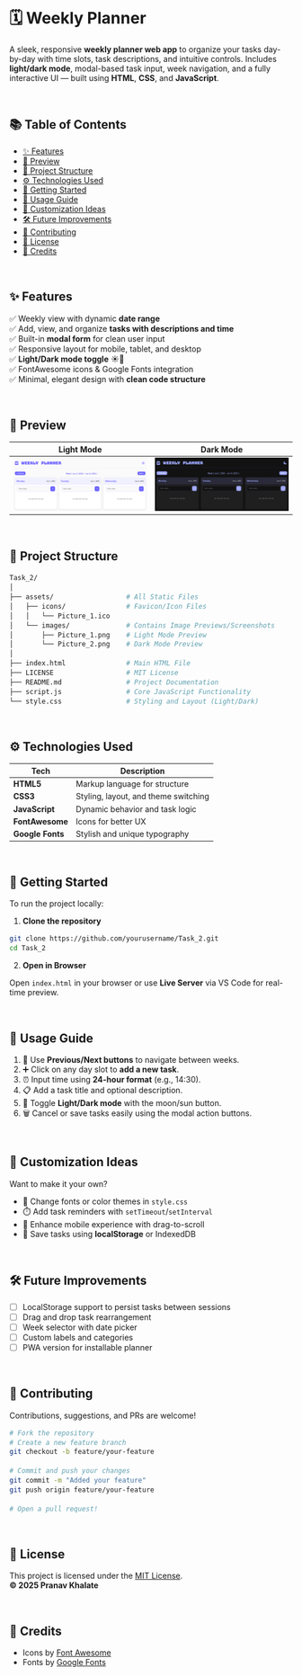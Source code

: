 # 🗓️ Weekly Planner

A sleek, responsive **weekly planner web app** to organize your tasks day-by-day with time slots, task descriptions, and intuitive controls. Includes **light/dark mode**, modal-based task input, week navigation, and a fully interactive UI — built using **HTML**, **CSS**, and **JavaScript**.

<br>

## 📚 Table of Contents

* [✨ Features](#-features)
* [📸 Preview](#-preview)
* [📁 Project Structure](#-project-structure)
* [⚙️ Technologies Used](#-technologies-used)
* [🚀 Getting Started](#-getting-started)
* [🧪 Usage Guide](#-usage-guide)
* [🌈 Customization Ideas](#-customization-ideas)
* [🛠️ Future Improvements](#-future-improvements)
* [🤝 Contributing](#-contributing)
* [📄 License](#-license)
* [📄 Credits](#-credits)

<br>

## ✨ Features

✅ Weekly view with dynamic **date range** <br>
✅ Add, view, and organize **tasks with descriptions and time** <br>
✅ Built-in **modal form** for clean user input <br>
✅ Responsive layout for mobile, tablet, and desktop <br>
✅ **Light/Dark mode toggle** ☀️🌙 <br>
✅ FontAwesome icons & Google Fonts integration <br>
✅ Minimal, elegant design with **clean code structure**

<br>

## 📸 Preview

| Light Mode                                     | Dark Mode                                    |
| ---------------------------------------------- | -------------------------------------------- |
| ![Light Mode](assets/images/Picture_1.png) | ![Dark Mode](assets/images/Picture_2.png) |

<br>

## 📁 Project Structure

```bash
Task_2/
│
├── assets/                  # All Static Files
│   ├── icons/               # Favicon/Icon Files
│   │   └── Picture_1.ico
│   └── images/              # Contains Image Previews/Screenshots
│       ├── Picture_1.png    # Light Mode Preview
│       └── Picture_2.png    # Dark Mode Preview
│
├── index.html               # Main HTML File
├── LICENSE                  # MIT License
├── README.md                # Project Documentation
├── script.js                # Core JavaScript Functionality
└── style.css                # Styling and Layout (Light/Dark)
```

<br>

## ⚙️ Technologies Used

| Tech             | Description                          |
| ---------------- | ------------------------------------ |
| **HTML5**        | Markup language for structure        |
| **CSS3**         | Styling, layout, and theme switching |
| **JavaScript**   | Dynamic behavior and task logic      |
| **FontAwesome**  | Icons for better UX                  |
| **Google Fonts** | Stylish and unique typography        |

<br>

## 🚀 Getting Started

To run the project locally:

1. **Clone the repository**

```bash
git clone https://github.com/yourusername/Task_2.git
cd Task_2
```

2. **Open in Browser**

Open `index.html` in your browser or use **Live Server** via VS Code for real-time preview.

<br>

## 🧪 Usage Guide

1. 🔄 Use **Previous/Next buttons** to navigate between weeks.
2. ➕ Click on any day slot to **add a new task**.
3. ⏰ Input time using **24-hour format** (e.g., 14:30).
4. 📋 Add a task title and optional description.
5. 🎨 Toggle **Light/Dark mode** with the moon/sun button.
6. 🗑️ Cancel or save tasks easily using the modal action buttons.

<br>

## 🌈 Customization Ideas

Want to make it your own?

* 🎨 Change fonts or color themes in `style.css`
* ⏱️ Add task reminders with `setTimeout`/`setInterval`
* 📱 Enhance mobile experience with drag-to-scroll
* 💾 Save tasks using **localStorage** or IndexedDB

<br>

## 🛠️ Future Improvements

* [ ] LocalStorage support to persist tasks between sessions
* [ ] Drag and drop task rearrangement
* [ ] Week selector with date picker
* [ ] Custom labels and categories
* [ ] PWA version for installable planner

<br>

## 🤝 Contributing

Contributions, suggestions, and PRs are welcome!

```bash
# Fork the repository
# Create a new feature branch
git checkout -b feature/your-feature

# Commit and push your changes
git commit -m "Added your feature"
git push origin feature/your-feature

# Open a pull request!
```

<br>

## 📄 License

This project is licensed under the [MIT License](LICENSE). <br>
<b>© 2025 Pranav Khalate</b>

<br>

## 🙌 Credits

* Icons by [Font Awesome](https://fontawesome.com/)
* Fonts by [Google Fonts](https://fonts.google.com/)



